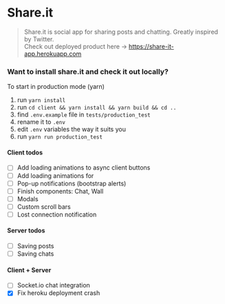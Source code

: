 # Share.it
> Share.it is social app for sharing posts and chatting. Greatly inspired by Twitter.  
> Check out deployed product here -> https://share-it-app.herokuapp.com

### Want to install share.it and check it out locally?
To start in production mode (yarn)
1. run `yarn install`
1. run `cd client && yarn install && yarn build && cd ..`
1. find `.env.example` file in `tests/production_test`
1. rename it to `.env`
1. edit `.env` variables the way it suits you
1. run `yarn run production_test`

#### Client todos
- [ ] Add loading animations to async client buttons
- [ ] Add loading animations for 
- [ ] Pop-up notifications (bootstrap alerts)
- [ ] Finish components: Chat, Wall
- [ ] Modals
- [ ] Custom scroll bars
- [ ] Lost connection notification

#### Server todos
- [ ] Saving posts
- [ ] Saving chats

#### Client + Server
- [ ] Socket.io chat integration
- [x] Fix heroku deployment crash
